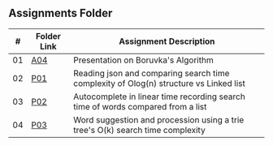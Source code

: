## Assignments Folder

|   #   | Folder Link |                 Assignment Description                 |
| :---: |-------------|--------------------------------------------------------|
|   01  |    <a href ="https://github.com/Logicxrd/3013-Algorithms-Davis/tree/main/Assignments/A04">A04</a>      | Presentation on Boruvka's Algorithm
|   02 |     <a href ="https://github.com/Logicxrd/3013-Algorithms-Davis/tree/main/Assignments/P01">P01</a>      | Reading json and comparing search time complexity of Olog(n) structure vs Linked list|
|   03 |     <a href ="https://github.com/Logicxrd/3013-Algorithms-Davis/tree/main/Assignments/P02">P02</a>      | Autocomplete in linear time recording search time of words compared from a list|
|   04 |     <a href ="https://github.com/Logicxrd/3013-Algorithms-Davis/tree/main/Assignments">P03</a>       | Word suggestion and procession using a trie tree's O(k) search time complexity|
